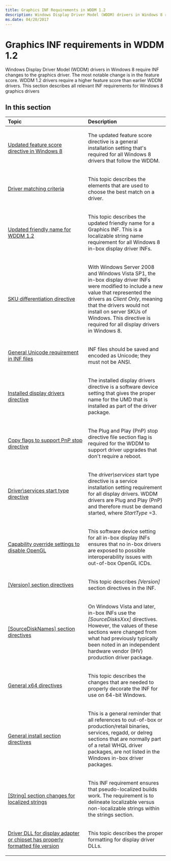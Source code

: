 ```yaml
---
title: Graphics INF Requirements in WDDM 1.2
description: Windows Display Driver Model (WDDM) drivers in Windows 8 require INF changes to the graphics driver.
ms.date: 04/20/2017
---
```


# Graphics INF requirements in WDDM 1.2


Windows Display Driver Model (WDDM) drivers in Windows 8 require INF changes to the graphics driver. The most notable change is in the feature score. WDDM 1.2 drivers require a higher feature score than earlier WDDM drivers. This section describes all relevant INF requirements for Windows 8 graphics drivers

## <span id="in_this_section"></span>In this section


<table>
<colgroup>
<col width="50%" />
<col width="50%" />
</colgroup>
<thead>
<tr class="header">
<th align="left">Topic</th>
<th align="left">Description</th>
</tr>
</thead>
<tbody>
<tr class="odd">
<td align="left"><p><a href="updated-feature-score-directive.md" data-raw-source="[Updated feature score directive in Windows 8](updated-feature-score-directive.md)">Updated feature score directive in Windows 8</a></p></td>
<td align="left"><p>The updated feature score directive is a general installation setting that's required for all Windows 8 drivers that follow the WDDM.</p></td>
</tr>
<tr class="even">
<td align="left"><p><a href="driver-matching-criteria.md" data-raw-source="[Driver matching criteria](driver-matching-criteria.md)">Driver matching criteria</a></p></td>
<td align="left"><p>This topic describes the elements that are used to choose the best match on a driver.</p></td>
</tr>
<tr class="odd">
<td align="left"><p><a href="updated-friendly-name.md" data-raw-source="[Updated friendly name for WDDM 1.2](updated-friendly-name.md)">Updated friendly name for WDDM 1.2</a></p></td>
<td align="left"><p>This topic describes the updated friendly name for a Graphics INF. This is a localizable string name requirement for all Windows 8 in-box display driver INFs.</p></td>
</tr>
<tr class="even">
<td align="left"><p><a href="sku-differentiation-directive.md" data-raw-source="[SKU differentiation directive](sku-differentiation-directive.md)">SKU differentiation directive</a></p></td>
<td align="left"><p>With Windows Server 2008 and Windows Vista SP1, the in-box display driver INFs were modified to include a new value that represented the drivers as <em>Client Only</em>, meaning that the drivers would not install on server SKUs of Windows. This directive is required for all display drivers in Windows 8.</p></td>
</tr>
<tr class="odd">
<td align="left"><p><a href="general-unicode-requirement.md" data-raw-source="[General Unicode requirement in INF files](general-unicode-requirement.md)">General Unicode requirement in INF files</a></p></td>
<td align="left"><p>INF files should be saved and encoded as Unicode; they must not be ANSI.</p></td>
</tr>
<tr class="even">
<td align="left"><p><a href="installed-display-drivers-directive.md" data-raw-source="[Installed display drivers directive](installed-display-drivers-directive.md)">Installed display drivers directive</a></p></td>
<td align="left"><p>The installed display drivers directive is a software device setting that gives the proper name for the UMD that is installed as part of the driver package.</p></td>
</tr>
<tr class="odd">
<td align="left"><p><a href="copy-flags-to-support-pnp-stop-directive.md" data-raw-source="[Copy flags to support PnP stop directive](copy-flags-to-support-pnp-stop-directive.md)">Copy flags to support PnP stop directive</a></p></td>
<td align="left"><p>The Plug and Play (PnP) stop directive file section flag is required for the WDDM to support driver upgrades that don't require a reboot.</p></td>
</tr>
<tr class="even">
<td align="left"><p><a href="driver-services-start-type-directive.md" data-raw-source="[Driver\services start type directive](driver-services-start-type-directive.md)">Driver\services start type directive</a></p></td>
<td align="left"><p>The <em>driver\services</em> start type directive is a service installation setting requirement for all display drivers. WDDM drivers are Plug and Play (PnP) and therefore must be demand started, where <em>StartType</em> =3.</p></td>
</tr>
<tr class="odd">
<td align="left"><p><a href="capability-override-settings-to-disable-opengl.md" data-raw-source="[Capability override settings to disable OpenGL](capability-override-settings-to-disable-opengl.md)">Capability override settings to disable OpenGL</a></p></td>
<td align="left"><p>This software device setting for all in-box display INFs ensures that no in-box drivers are exposed to possible interoperability issues with out-of-box OpenGL ICDs.</p></td>
</tr>
<tr class="even">
<td align="left"><p><a href="-version--section-directives.md" data-raw-source="[[Version] section directives](-version--section-directives.md)">[Version] section directives</a></p></td>
<td align="left"><p>This topic describes <em>[Version]</em> section directives in the INF.</p></td>
</tr>
<tr class="odd">
<td align="left"><p><a href="-sourcedisknames--section-directives.md" data-raw-source="[[SourceDiskNames] section directives](-sourcedisknames--section-directives.md)">[SourceDiskNames] section directives</a></p></td>
<td align="left"><p>On Windows Vista and later, in-box INFs use the <em>[SourceDisksXxx]</em> directives. However, the values of these sections were changed from what had previously typically been noted in an independent hardware vendor (IHV) production driver package.</p></td>
</tr>
<tr class="even">
<td align="left"><p><a href="general-x64-directives.md" data-raw-source="[General x64 directives](general-x64-directives.md)">General x64 directives</a></p></td>
<td align="left"><p>This topic describes the changes that are needed to properly decorate the INF for use on 64-bit Windows.</p></td>
</tr>
<tr class="odd">
<td align="left"><p><a href="general-install-section-directives.md" data-raw-source="[General install section directives](general-install-section-directives.md)">General install section directives</a></p></td>
<td align="left"><p>This is a general reminder that all references to out-of-box or production/retail binaries, services, regadd, or delreg sections that are normally part of a retail WHQL driver packages, are not listed in the Windows in-box driver packages.</p></td>
</tr>
<tr class="even">
<td align="left"><p><a href="-string--section-changes-for-localized-strings.md" data-raw-source="[[String] section changes for localized strings](-string--section-changes-for-localized-strings.md)">[String] section changes for localized strings</a></p></td>
<td align="left"><p>This INF requirement ensures that pseudo-localized builds work. The requirement is to delineate localizable versus non-localizable strings within the strings section.</p></td>
</tr>
<tr class="odd">
<td align="left"><p><a href="driver-dll-for-display-adapter-or-chipset-has-properly-formatted-file-version.md" data-raw-source="[Driver DLL for display adapter or chipset has properly formatted file version](driver-dll-for-display-adapter-or-chipset-has-properly-formatted-file-version.md)">Driver DLL for display adapter or chipset has properly formatted file version</a></p></td>
<td align="left"><p>This topic describes the proper formatting for display driver DLLs.</p></td>
</tr>
</tbody>
</table>

 

 

 





